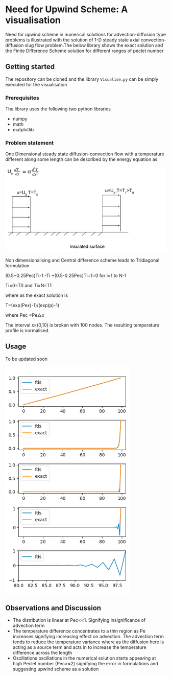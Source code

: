 # Need for Upwind Scheme: A visualisation

Need for upwind scheme in numerical solutions for advection-diffusion type problems is illustrated with the solution of 1-D steady state axial convection-diffusion slug flow problem.The below library shows the exact solution and the Finite Difference Scheme solution for different ranges of peclet number


## Getting started 

The repository can be cloned and the library `Visualise.py` can be simply executed for the visualisation

### Prerequisites 

The library uses the following two python libraries

* numpy
* math
* matplotlib

### Problem statement

One Dimensional steady state diffusion-convection flow with a temperature different along some length can be described by the energy equation as 

![Governing equation and supporting diagram](/NeedForUpwindScheme_Visualisation//images/1.png)

Non dimensionalising and Central difference scheme leads to Tridiagonal formulation

(0.5+0.25Pec)Ti-1 -Ti +(0.5-0.25Pec)Ti+1=0 for i=1 to N-1

Ti=0=T0 and Ti=N=T1

where as the exact solution is 

T=(exp(Pex)-1)/(exp(p)-1)

where Pec =Pe△x 

The interval x=(0,10) is broken with 100 nodes. The resulting temperature profile is normalised.


## Usage

To be updated soon

![The solution for different Peclet number](/NeedForUpwindScheme_Visualisation//images/Example.png)


## Observations and Discussion

* The distribution is linear at Pec<<1. Signifying insignificance of advection term
* The temperature difference concentrates to a thin region as Pe increases signifying increasing effect on advection. The advection term tends to reduce the temperature variance where as the diffusion here is acting as a source term and acts in to increase the temperature difference across the length
* Oscillations  oscillations in the numerical solution starts appearing at high Peclet number (Pec>=2) signifying the error in formulations and suggesting upwind scheme as a solution


